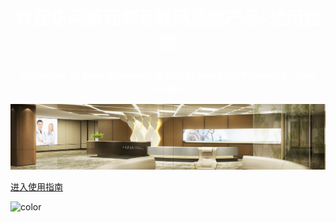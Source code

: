 <center><h1 class="post-title p-name" itemprop="name headline"><font color="#ffffff">欢迎访问新元素互联网医院产品-使用指南</font></h1></center>

<center><h3 class="post-title p-name" itemprop="name headline"><font color="#ffffff">Welcome to New Elements Internet Hospital Products - Use Guide</font></h3></center>

![logo](images/barbour1.jpg)

[进入使用指南](README.md)

<!-- 背景色 -->

![color](#2f4253)
